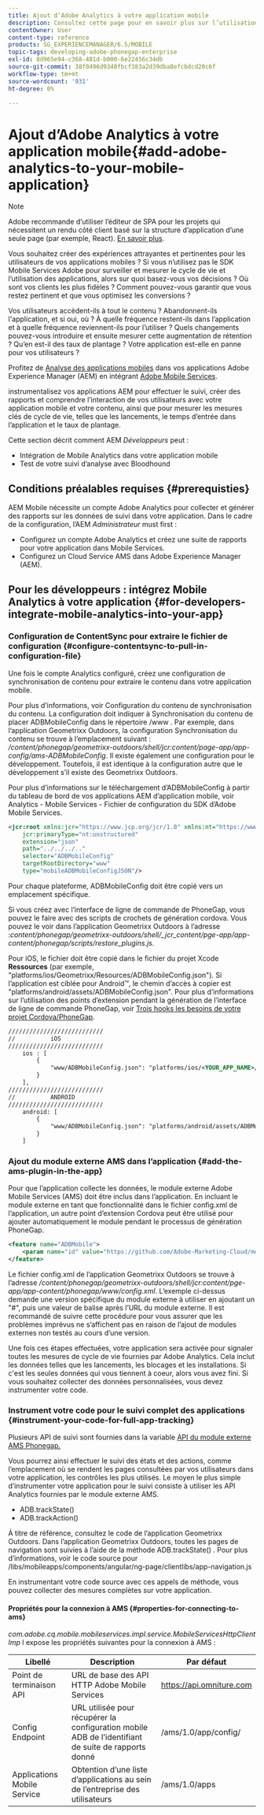 ```yaml
---
title: Ajout d’Adobe Analytics à votre application mobile
description: Consultez cette page pour en savoir plus sur l’utilisation de Mobile App Analytics dans vos applications Adobe Experience Manager en les intégrant à Adobe Mobile Services.
contentOwner: User
content-type: reference
products: SG_EXPERIENCEMANAGER/6.5/MOBILE
topic-tags: developing-adobe-phonegap-enterprise
exl-id: 8d965e94-c368-481d-b000-6e22456c34db
source-git-commit: 38f0496d9340fbcf383a2d39dba8efcbdcd20c6f
workflow-type: tm+mt
source-wordcount: '931'
ht-degree: 0%

---
```


# Ajout d’Adobe Analytics à votre application mobile{#add-adobe-analytics-to-your-mobile-application}

>[!NOTE]
>
>Adobe recommande d’utiliser l’éditeur de SPA pour les projets qui nécessitent un rendu côté client basé sur la structure d’application d’une seule page (par exemple, React). [En savoir plus](/help/sites-developing/spa-overview.md).

Vous souhaitez créer des expériences attrayantes et pertinentes pour les utilisateurs de vos applications mobiles ? Si vous n’utilisez pas le SDK Mobile Services Adobe pour surveiller et mesurer le cycle de vie et l’utilisation des applications, alors sur quoi basez-vous vos décisions ? Où sont vos clients les plus fidèles ? Comment pouvez-vous garantir que vous restez pertinent et que vous optimisez les conversions ?

Vos utilisateurs accèdent-ils à tout le contenu ? Abandonnent-ils l&#39;application, et si oui, où ? À quelle fréquence restent-ils dans l’application et à quelle fréquence reviennent-ils pour l’utiliser ? Quels changements pouvez-vous introduire et ensuite mesurer cette augmentation de rétention ? Qu’en est-il des taux de plantage ? Votre application est-elle en panne pour vos utilisateurs ?

Profitez de [Analyse des applications mobiles](https://business.adobe.com/products/analytics/mobile-marketing.html) dans vos applications Adobe Experience Manager (AEM) en intégrant [Adobe Mobile Services](https://business.adobe.com/products/campaign/mobile-marketing.html).

instrumentalisez vos applications AEM pour effectuer le suivi, créer des rapports et comprendre l’interaction de vos utilisateurs avec votre application mobile et votre contenu, ainsi que pour mesurer les mesures clés de cycle de vie, telles que les lancements, le temps d’entrée dans l’application et le taux de plantage.

Cette section décrit comment AEM *Développeurs* peut :

* Intégration de Mobile Analytics dans votre application mobile
* Test de votre suivi d’analyse avec Bloodhound

## Conditions préalables requises {#prerequisties}

AEM Mobile nécessite un compte Adobe Analytics pour collecter et générer des rapports sur les données de suivi dans votre application. Dans le cadre de la configuration, l’AEM *Administrateur* must first :

* Configurez un compte Adobe Analytics et créez une suite de rapports pour votre application dans Mobile Services.
* Configurez un Cloud Service AMS dans Adobe Experience Manager (AEM).

## Pour les développeurs : intégrez Mobile Analytics à votre application {#for-developers-integrate-mobile-analytics-into-your-app}

### Configuration de ContentSync pour extraire le fichier de configuration {#configure-contentsync-to-pull-in-configuration-file}

Une fois le compte Analytics configuré, créez une configuration de synchronisation de contenu pour extraire le contenu dans votre application mobile.

Pour plus d’informations, voir Configuration du contenu de synchronisation du contenu. La configuration doit indiquer à Synchronisation du contenu de placer ADBMobileConfig dans le répertoire /www . Par exemple, dans l’application Geometrixx Outdoors, la configuration Synchronisation du contenu se trouve à l’emplacement suivant : */content/phonegap/geometrixx-outdoors/shell/jcr:content/page-app/app-config/ams-ADBMobileConfig*. Il existe également une configuration pour le développement. Toutefois, il est identique à la configuration autre que le développement s’il existe des Geometrixx Outdoors.

Pour plus d’informations sur le téléchargement d’ADBMobileConfig à partir du tableau de bord de vos applications AEM d’application mobile, voir Analytics - Mobile Services - Fichier de configuration du SDK d’Adobe Mobile Services.

```xml
<jcr:root xmlns:jcr="https://www.jcp.org/jcr/1.0" xmlns:nt="https://www.jcp.org/jcr/nt/1.0"
    jcr:primaryType="nt:unstructured"
    extension="json"
    path="../../../.."
    selector="ADBMobileConfig"
    targetRootDirectory="www"
    type="mobileADBMobileConfigJSON"/>
```

Pour chaque plateforme, ADBMobileConfig doit être copié vers un emplacement spécifique.

Si vous créez avec l’interface de ligne de commande de PhoneGap, vous pouvez le faire avec des scripts de crochets de génération cordova. Vous pouvez le voir dans l’application Geometrixx Outdoors à l’adresse :*content/phonegap/geometrixx-outdoors/shell/_jcr_content/pge-app/app-content/phonegap/scripts/restore_plugins.js.*

Pour iOS, le fichier doit être copié dans le fichier du projet Xcode **Ressources** (par exemple, &quot;platforms/ios/Geometrixx/Resources/ADBMobileConfig.json&quot;). Si l’application est ciblée pour Android™, le chemin d’accès à copier est &quot;platforms/android/assets/ADBMobileConfig.json&quot;. Pour plus d’informations sur l’utilisation des points d’extension pendant la génération de l’interface de ligne de commande PhoneGap, voir [Trois hooks les besoins de votre projet Cordova/PhoneGap](https://gist.github.com/jlcarvalho/22402d013bc72f795d45a01836ce735c).

```xml
///////////////////////////
//          iOS
///////////////////////////
    ios : [
        {
            "www/ADBMobileConfig.json": "platforms/ios/<YOUR_APP_NAME>/Resources/ADBMobileConfig.json"
        }
    ],
///////////////////////////
//          ANDROID
///////////////////////////
    android: [
        {
            "www/ADBMobileConfig.json": "platforms/android/assets/ADBMobileConfig.json"
        }
    ]
```

### Ajout du module externe AMS dans l’application {#add-the-ams-plugin-in-the-app}

Pour que l’application collecte les données, le module externe Adobe Mobile Services (AMS) doit être inclus dans l’application. En incluant le module externe en tant que fonctionnalité dans le fichier config.xml de l’application, un autre point d’extension Cordova peut être utilisé pour ajouter automatiquement le module pendant le processus de génération PhoneGap.

```xml
<feature name="ADBMobile">
    <param name="id" value="https://github.com/Adobe-Marketing-Cloud/mobile-services#0482f9cedf90c98a8d4b07219ece1933b2e46a60"/>
</feature>
```

Le fichier config.xml de l’application Geometrixx Outdoors se trouve à l’adresse */content/phonegap/geometrixx-outdoors/shell/jcr:content/pge-app/app-content/phonegap/www/config.xml*. L’exemple ci-dessus demande une version spécifique du module externe à utiliser en ajoutant un &quot;#&quot;, puis une valeur de balise après l’URL du module externe. Il est recommandé de suivre cette procédure pour vous assurer que les problèmes imprévus ne s’affichent pas en raison de l’ajout de modules externes non testés au cours d’une version.

Une fois ces étapes effectuées, votre application sera activée pour signaler toutes les mesures de cycle de vie fournies par Adobe Analytics. Cela inclut les données telles que les lancements, les blocages et les installations. Si c&#39;est les seules données qui vous tiennent à coeur, alors vous avez fini. Si vous souhaitez collecter des données personnalisées, vous devez instrumenter votre code.

### Instrument votre code pour le suivi complet des applications {#instrument-your-code-for-full-app-tracking}

Plusieurs API de suivi sont fournies dans la variable [API du module externe AMS Phonegap.](https://github.com/Adobe-Marketing-Cloud/mobile-services/blob/master/docs/ios/phonegap/phonegap-methods.md)

Vous pourrez ainsi effectuer le suivi des états et des actions, comme l’emplacement où se rendent les pages consultées par vos utilisateurs dans votre application, les contrôles les plus utilisés. Le moyen le plus simple d’instrumenter votre application pour le suivi consiste à utiliser les API Analytics fournies par le module externe AMS.

* ADB.trackState()
* ADB.trackAction()

À titre de référence, consultez le code de l’application Geometrixx Outdoors. Dans l’application Geometrixx Outdoors, toutes les pages de navigation sont suivies à l’aide de la méthode ADB.trackState() . Pour plus d’informations, voir le code source pour /libs/mobileapps/components/angular/ng-page/clientlibs/app-navigation.js

En instrumentant votre code source avec ces appels de méthode, vous pouvez collecter des mesures complètes sur votre application.

#### Propriétés pour la connexion à AMS {#properties-for-connecting-to-ams}

*com.adobe.cq.mobile.mobileservices.impl.service.MobileServicesHttpClientImp* l expose les propriétés suivantes pour la connexion à AMS :

| **Libellé** | **Description** | **Par défaut** |
|---|---|---|
| Point de terminaison API | URL de base des API HTTP Adobe Mobile Services | https://api.omniture.com |
| Config Endpoint | URL utilisée pour récupérer la configuration mobile ADB de l’identifiant de suite de rapports donné | /ams/1.0/app/config/ |
| Applications Mobile Service | Obtention d’une liste d’applications au sein de l’entreprise des utilisateurs | /ams/1.0/apps |
